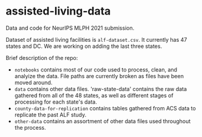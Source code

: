 # assisted-living-data

Data and code for NeurIPS MLPH 2021 submission.

Dataset of assisted living facilities is `alf-dataset.csv`. It currently has 47 states and DC. We are working on adding the last three states.

Brief description of the repo:
- `notebooks` contains most of our code used to process, clean, and analyize the data. File paths are currently broken as files have been moved around.
- `data` contains other data files. 'raw-state-data' contains the raw data gathered from all of the 48 states, as well as different stages of processing for each state's data.
- `county-data-for-replication` contains tables gathered from ACS data to replicate the past ALF study.
- `other-data` contains an assortment of other data files used throughout the process.
